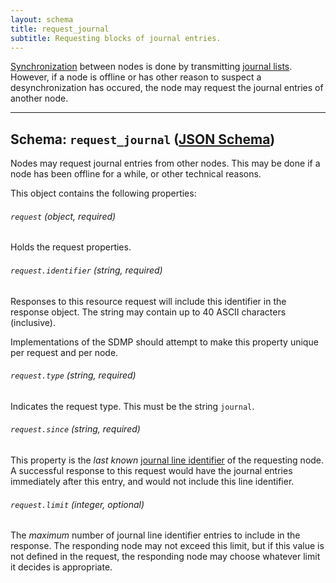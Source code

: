 ```yaml
---
layout: schema
title: request_journal
subtitle: Requesting blocks of journal entries.
---
```



[Synchronization](/synchronize/) between nodes is done by transmitting
[journal lists](/journal/). However, if a node is offline or has other
reason to suspect a desynchronization has occured, the node may request
the journal entries of another node.

---

## Schema: `request_journal` ([JSON Schema][schema])

Nodes may request journal entries from other nodes. This may be done if a node
has been offline for a while, or other technical reasons.

This object contains the following properties:

###### `request` *(object, required)*

Holds the request properties.

###### `request.identifier` *(string, required)*

Responses to this resource request will include this identifier in the response object. The
string may contain up to 40 ASCII characters (inclusive).

Implementations of the SDMP should attempt to make this property unique per request and per node.

###### `request.type` *(string, required)*

Indicates the request type. This must be the string `journal`.

###### `request.since` *(string, required)*

This property is the *last known* [journal line identifier](/journal/#journal-line-identifier) of
the requesting node. A successful response to this request would have the journal entries
immediately after this entry, and would not include this line identifier.

###### `request.limit` *(integer, optional)*

The *maximum* number of journal line identifier entries to include in the response. The
responding node may not exceed this limit, but if this value is not defined in the
request, the responding node may choose whatever limit it decides is appropriate.


[schema]: https://github.com/sdmp/sdmp-schema/blob/master/schemas/request_journal.json
